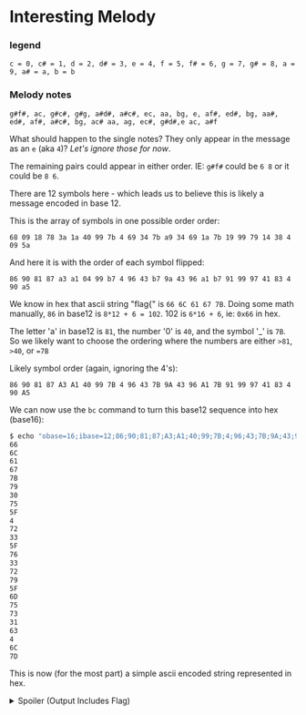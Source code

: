 # Interesting Melody

### legend
`c = 0, c# = 1, d = 2, d# = 3, e = 4, f = 5, f# = 6, g = 7, g# = 8, a = 9, a# = a, b = b`

### Melody notes
`g#f#, ac, g#c#, g#g, a#d#, a#c#, ec, aa, bg, e, af#, ed#, bg, aa#, ed#, af#, a#c#, bg, ac# aa, ag, ec#, g#d#,e ac, a#f`

What should happen to the single notes? They only appear in the message as an `e` (aka `4`)? *Let's ignore those for now*.

The remaining pairs could appear in either order. IE: `g#f#` could be `6 8` or it could be `8 6`.

There are 12 symbols here - which leads us to believe this is likely a message encoded in base 12.

This is the array of symbols in one possible order order:

`68 09 18 78 3a 1a 40 99 7b 4 69 34 7b a9 34 69 1a 7b 19 99 79 14 38 4 09 5a`

And here it is with the order of each symbol flipped:

`86 90 81 87 a3 a1 04 99 b7 4 96 43 b7 9a 43 96 a1 b7 91 99 97 41 83 4 90 a5`

We know in hex that ascii string "flag{" is `66 6C 61 67 7B`. Doing some math manually, `86` in base12 is `8*12 + 6 = 102`. 102 is `6*16 + 6`, ie: `0x66` in hex.

The letter 'a' in base12 is `81`, the number '0' is `40`, and the symbol '_' is `7B`. So we likely want to choose the ordering where the numbers are either `>81`, `>40`, or `=7B`

Likely symbol order (again, ignoring the 4's):

`86 90 81 87 A3 A1 40 99 7B 4 96 43 7B 9A 43 96 A1 7B 91 99 97 41 83 4 90 A5`

We can now use the `bc` command to turn this base12 sequence into hex (base16):

```bash
$ echo "obase=16;ibase=12;86;90;81;87;A3;A1;40;99;7B;4;96;43;7B;9A;43;96;A1;7B;91;99;97;41;83;4;90;A5" | bc
66
6C
61
67
7B
79
30
75
5F
4
72
33
5F
76
33
72
79
5F
6D
75
73
31
63
4
6C
7D
```

This is now (for the most part) a simple ascii encoded string represented in hex.

<details><summary>Spoiler (Output Includes Flag)</summary>
<p>

It's now pretty obvious that the `4`s that we didn't know what to do with should be literally the number `4` in the final string (0x34).

```
flag{y0u_4r3_v3ry_mus1c4l}
```

</p>
</details>